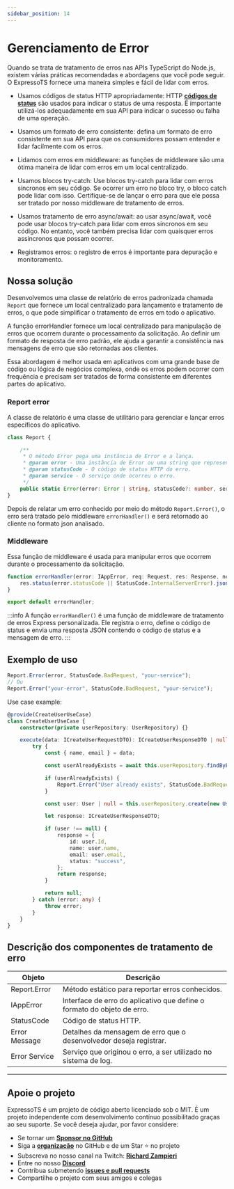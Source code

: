 ```yaml
---
sidebar_position: 14
---
```


# Gerenciamento de Error

Quando se trata de tratamento de erros nas APIs TypeScript do Node.js, existem várias práticas recomendadas e abordagens que você pode seguir. O ExpressoTS fornece uma maneira simples e fácil de lidar com erros.

- Usamos códigos de status HTTP apropriadamente: HTTP **[códigos de status](./status-code.md)** são usados para indicar o status de uma resposta. É importante utilizá-los adequadamente em sua API para indicar o sucesso ou falha de uma operação.

- Usamos um formato de erro consistente: defina um formato de erro consistente em sua API para que os consumidores possam entender e lidar facilmente com os erros.

- Lidamos com erros em middleware: as funções de middleware são uma ótima maneira de lidar com erros em um local centralizado.

- Usamos blocos try-catch: Use blocos try-catch para lidar com erros síncronos em seu código. Se ocorrer um erro no bloco try, o bloco catch pode lidar com isso. Certifique-se de lançar o erro para que ele possa ser tratado por nosso middleware de tratamento de erros.

- Usamos tratamento de erro async/await: ao usar async/await, você pode usar blocos try-catch para lidar com erros síncronos em seu código. No entanto, você também precisa lidar com quaisquer erros assíncronos que possam ocorrer.

- Registramos erros: o registro de erros é importante para depuração e monitoramento.

## Nossa solução

Desenvolvemos uma classe de relatório de erros padronizada chamada `Report` que fornece um local centralizado para lançamento e tratamento de erros, o que pode simplificar o tratamento de erros em todo o aplicativo.

A função errorHandler fornece um local centralizado para manipulação de erros que ocorrem durante o processamento da solicitação. Ao definir um formato de resposta de erro padrão, ele ajuda a garantir a consistência nas mensagens de erro que são retornadas aos clientes.

Essa abordagem é melhor usada em aplicativos com uma grande base de código ou lógica de negócios complexa, onde os erros podem ocorrer com frequência e precisam ser tratados de forma consistente em diferentes partes do aplicativo.

### Report error

A classe de relatório é uma classe de utilitário para gerenciar e lançar erros específicos do aplicativo.

```typescript
class Report {

    /**
     * O método Error pega uma instância de Error e a lança.
     * @param error - Uma instância de Error ou uma string que representa a mensagem de erro.
     * @param statusCode - O código de status HTTP do erro.
     * @param service - O serviço onde ocorreu o erro.
     */
    public static Error(error: Error | string, statusCode?: number, service?: string): void { }
}
```

Depois de relatar um erro conhecido por meio do método `Report.Error()`, o erro será tratado pelo middleware `errorHandler()` e será retornado ao cliente no formato json analisado.

### Middleware

Essa função de middleware é usada para manipular erros que ocorrem durante o processamento da solicitação.

```typescript
function errorHandler(error: IAppError, req: Request, res: Response, next: NextFunction): void {
    res.status(error.statusCode || StatusCode.InternalServerError).json({statusCode: error.statusCode, error: error.message});
}

export default errorHandler;
```

:::info
A função `errorHandler()` é uma função de middleware de tratamento de erros Express personalizada.
Ele registra o erro, define o código de status e envia uma resposta JSON contendo o código de status e a mensagem de erro.
:::

## Exemplo de uso

```typescript
Report.Error(error, StatusCode.BadRequest, "your-service");
// Ou
Report.Error("your-error", StatusCode.BadRequest, "your-service");
```

Use case example:

```typescript
@provide(CreateUserUseCase)
class CreateUserUseCase {
    constructor(private userRepository: UserRepository) {}

    execute(data: ICreateUserRequestDTO): ICreateUserResponseDTO | null {
        try {
            const { name, email } = data;

            const userAlreadyExists = await this.userRepository.findByEmail(email);

            if (userAlreadyExists) {
                Report.Error("User already exists", StatusCode.BadRequest, "create-user-usecase");
            }

            const user: User | null = this.userRepository.create(new User(name, email));

            let response: ICreateUserResponseDTO;

            if (user !== null) {
                response = {
                    id: user.Id,
                    name: user.name,
                    email: user.email,
                    status: "success",
                };
                return response;
            }

            return null;
        } catch (error: any) {
            throw error;
        }
    }
}
```

## Descrição dos componentes de tratamento de erro

| Objeto          | Descrição                                                    |
| --------------- | -------------------------------------------------------------- |
| Report.Error    | Método estático para reportar erros conhecidos.                |
| IAppError        | Interface de erro do aplicativo que define o formato do objeto de erro.   |
| StatusCode      | Código de status HTTP.                                          |
| Error Message   | Detalhes da mensagem de erro que o desenvolvedor deseja registrar.                                               |
| Error Service   | Serviço que originou o erro, a ser utilizado no sistema de log. |

---

## Apoie o projeto

ExpressoTS é um projeto de código aberto licenciado sob o MIT. É um projeto independente com desenvolvimento contínuo possibilitado graças ao seu suporte. Se você deseja ajudar, por favor considere:

- Se tornar um **[Sponsor no GitHub](https://github.com/sponsors/expressots)**
- Siga a **[organização](https://github.com/expressots)** no GitHub e de um Star ⭐ no projeto
- Subscreva no nosso canal na Twitch: **[Richard Zampieri](https://www.twitch.tv/richardzampieri)**
- Entre no nosso **[Discord](https://discord.com/invite/PyPJfGK)**
- Contribua submetendo **[issues e pull requests](https://github.com/expressots/expressots/issues/new/choose)**
- Compartilhe o projeto com seus amigos e colegas